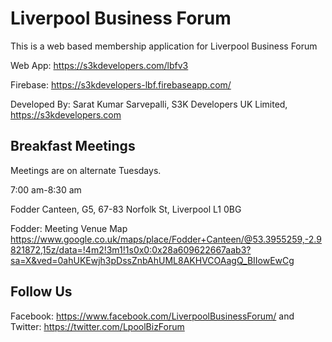 # Liverpool Business Forum
This is a web based membership application for Liverpool Business Forum

Web App: https://s3kdevelopers.com/lbfv3

Firebase: https://s3kdevelopers-lbf.firebaseapp.com/

Developed By:
Sarat Kumar Sarvepalli,
S3K Developers UK Limited,
https://s3kdevelopers.com

## Breakfast Meetings
Meetings are on alternate Tuesdays.

7:00 am-8:30 am

Fodder Canteen, G5, 67-83 Norfolk St, Liverpool L1 0BG

Fodder:
Meeting Venue Map
https://www.google.co.uk/maps/place/Fodder+Canteen/@53.3955259,-2.9821872,15z/data=!4m2!3m1!1s0x0:0x28a609622667aab3?sa=X&ved=0ahUKEwjh3pDssZnbAhUML8AKHVCOAagQ_BIIowEwCg

## Follow Us
Facebook: https://www.facebook.com/LiverpoolBusinessForum/
and
Twitter: https://twitter.com/LpoolBizForum
